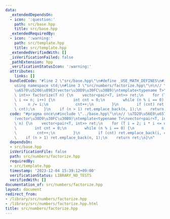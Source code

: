 ```yaml
---
data:
  _extendedDependsOn:
  - icon: ':question:'
    path: src/base.hpp
    title: src/base.hpp
  _extendedRequiredBy:
  - icon: ':warning:'
    path: src/template.hpp
    title: src/template.hpp
  _extendedVerifiedWith: []
  _isVerificationFailed: false
  _pathExtension: hpp
  _verificationStatusIcon: ':warning:'
  attributes:
    links: []
  bundledCode: "#line 2 \"src/base.hpp\"\n#define _USE_MATH_DEFINES\n#include <bits/stdc++.h>\n\
    using namespace std;\n#line 3 \"src/numbers/factorize.hpp\"\n\n// \u7D20\u56E0\
    \u6570\u5206\u89E3(vector\u30D9\u30FC\u30B9)\ntemplate<typename T>\nvector<pair<T,\
    \ int>> factorize(T n) {\n    vector<pair<T, int>> ret;\n    for (T i = 2; i *\
    \ i <= n; i++) {\n        int cnt = 0;\n        while (n % i == 0) {\n       \
    \     n /= i;\n            cnt++;\n        }\n        if (cnt) ret.emplace_back(i,\
    \ cnt);\n    }\n    if (n > 1) ret.emplace_back(n, 1);\n    return ret;\n}\n"
  code: "#pragma once\n#include \"../base.hpp\"\n\n// \u7D20\u56E0\u6570\u5206\u89E3\
    (vector\u30D9\u30FC\u30B9)\ntemplate<typename T>\nvector<pair<T, int>> factorize(T\
    \ n) {\n    vector<pair<T, int>> ret;\n    for (T i = 2; i * i <= n; i++) {\n\
    \        int cnt = 0;\n        while (n % i == 0) {\n            n /= i;\n   \
    \         cnt++;\n        }\n        if (cnt) ret.emplace_back(i, cnt);\n    }\n\
    \    if (n > 1) ret.emplace_back(n, 1);\n    return ret;\n}\n"
  dependsOn:
  - src/base.hpp
  isVerificationFile: false
  path: src/numbers/factorize.hpp
  requiredBy:
  - src/template.hpp
  timestamp: '2023-12-04 15:39:12+09:00'
  verificationStatus: LIBRARY_NO_TESTS
  verifiedWith: []
documentation_of: src/numbers/factorize.hpp
layout: document
redirect_from:
- /library/src/numbers/factorize.hpp
- /library/src/numbers/factorize.hpp.html
title: src/numbers/factorize.hpp
---
```

